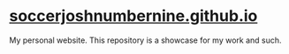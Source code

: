 # [soccerjoshnumbernine.github.io](https://soccerjoshnumbernine.github.io)
My personal website. This repository is a showcase for my work and such.
